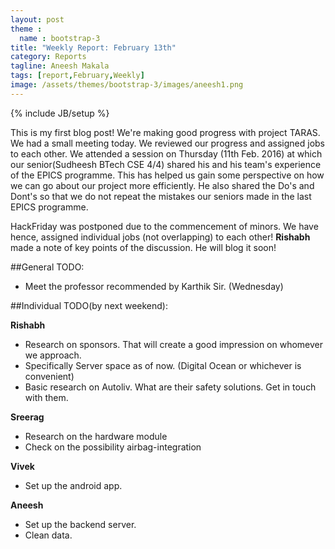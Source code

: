 ```yaml
---
layout: post
theme :
  name : bootstrap-3
title: "Weekly Report: February 13th"
category: Reports
tagline: Aneesh Makala
tags: [report,February,Weekly]
image: /assets/themes/bootstrap-3/images/aneesh1.png
---
```

{% include JB/setup %}

This is my first blog post! 
We're making good progress with project TARAS. We had a small meeting today. We reviewed our progress and assigned jobs to each other. We attended a session on Thursday (11th Feb. 2016) at which our senior(Sudheesh BTech CSE 4/4) shared his and his team's experience of the EPICS programme. This has helped us gain some perspective on how we can go about our project more efficiently. 
He also shared the Do's and Dont's so that we do not repeat the mistakes our seniors made in the last EPICS programme.

HackFriday was postponed due to the commencement of minors. We have hence, assigned individual jobs (not overlapping) to each other!
**Rishabh** made a note of key points of the discussion. He will blog it soon!


##General TODO:


-  Meet the professor recommended by Karthik Sir. (Wednesday)

##Individual TODO(by next weekend):

**Rishabh** 


- Research on sponsors. That will create a good impression on whomever we approach.
- Specifically Server space as of now. (Digital Ocean or whichever is convenient)
- Basic research on Autoliv. What are their safety solutions. Get in touch with them.

**Sreerag**


- Research on the hardware module
- Check on the possibility airbag-integration

**Vivek**


- Set up the android app.

**Aneesh**


- Set up the backend server.
- Clean data.






